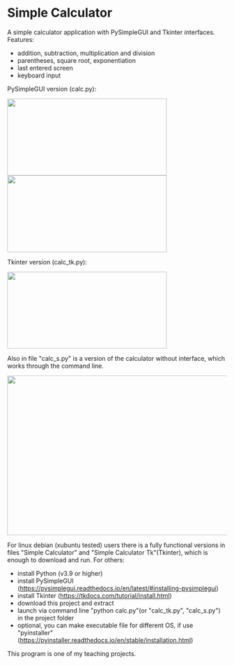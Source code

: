 # Simple Calculator
A simple calculator application with PySimpleGUI and Tkinter interfaces. Features:
- addition, subtraction, multiplication and division
- parentheses, square root, exponentiation
- last entered screen
- keyboard input

PySimpleGUI version (calc.py):

<img src="https://github.com/lestec-al/simple-calculator/raw/main/images/calc_pic_1.png" width="366" height="176" />
<img src="https://github.com/lestec-al/simple-calculator/raw/main/images/calc_pic_2.png" width="366" height="176" />

Tkinter version (calc_tk.py):

<img src="https://github.com/lestec-al/simple-calculator/raw/main/images/calc_pic_tk.png" width="366" height="176" />

Also in file "calc_s.py" is a version of the calculator without interface, which works through the command line.

<img src="https://github.com/lestec-al/simple-calculator/raw/main/images/calc_pic_s1.png" width="541" height="366" />

For linux debian (xubuntu tested) users there is a fully functional versions in files "Simple Calculator" and "Simple Calculator Tk"(Tkinter), which is enough to download and run. For others:
- install Python (v3.9 or higher)
- install PySimpleGUI (https://pysimplegui.readthedocs.io/en/latest/#installing-pysimplegui)
- install Tkinter (https://tkdocs.com/tutorial/install.html)
- download this project and extract
- launch via command line "python calc.py"(or "calc_tk.py", "calc_s.py") in the project folder
- optional, you can make executable file for different OS, if use "pyinstaller" (https://pyinstaller.readthedocs.io/en/stable/installation.html)

This program is one of my teaching projects.
